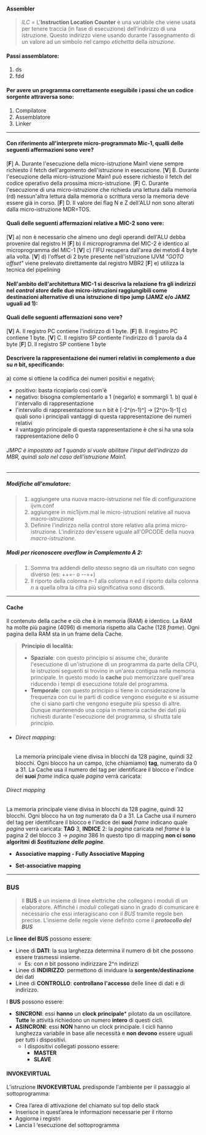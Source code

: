 #### Assembler
> *ILC* = L'**Instruction Location Counter** è una variabile che viene usata per tenere traccia (in fase di esecuzione) dell'indirizzo di una istruzione. Questo indirizzo viene usando durante l'assegnamento di un valore ad un simbolo nel campo *etichetta* della *istruzione*.

#### Passi assemblatore:
1) ds
2) fdd

#### Per avere un programma correttamente eseguibile i passi che un codice sorgente attraversa sono:
1) Compilatore 
2) Assemblatore
3) Linker

---

#### Con riferimento all'interprete micro-programmato Mic-1, qualli delle seguenti affermazioni sono vere?
[**F**] A. Durante l'esecuzione della micro-istruzione Main1 viene sempre richiesto il fetch dell'argomento dell'istruzione in esecuzione.
[**V**] B. Durante l'esecuzione della micro-istruzione Main1 può essere richiesto il fetch del codice operativo della prossima micro-istruzione.
[**F**] C. Durante l'esecuzione di una micro-istruzione che richieda una lettura dalla memoria (rd) nessun'altra lettura dalla memoria o scrittura verso la memoria deve essere già in corso.
[**F**] D. Il valore dei flag N e Z dell'ALU non sono alterati dalla micro-istruzione MDR=TOS.

#### Quali delle seguenti affermazioni relative a MIC-2 sono vere:
[**V**] a) non è necessario che almeno uno degli operandi dell'ALU debba provenire dal registro H
[**F**] b) il microprogramma del MIC-2 è identico al microprogramma del MIC-1
[**V**] c) l'IFU recupera dall'area dei metodi 4 byte alla volta.
[**V**] d) l'offset di 2 byte presente nell'istruzione IJVM *"GOTO offset"* viene prelevato direttamente dal registro MBR2
[**F**] e)  utilizza la tecnica del pipelining

#### Nell'ambito dell'architettura MIC-1 si descriva la relazione fra gli indirizzi nel *control store* delle due micro-istruzioni raggiungibili come destinazioni alternative di una istruzione di tipo jump (JAMZ e/o JAMZ uguali ad 1):



#### Quali delle seguenti affermazioni sono vere?
[**V**] A. Il registro PC contiene l'indirizzo di 1 byte.
[**F**] B. Il registro PC contiene 1 byte.
[**V**] C. Il registro SP contiente l'indirizzo di 1 parola da 4 byte
[**F**] D. Il registro SP contiene 1 byte

#### Descrivere la rappresentazione dei numeri relativi in complemento a due su *n* bit, specificando:
a) come si ottiene la codifica dei numeri positivi e negativi;
- positivo: basta ricopiarlo così com'è
- negativo: bisogna complementarlo a 1 (negarlo) e sommargli 1.
b) qual è l'intervallo di rappresentazione
- l'intervallo di rappresentazione su n bit è [-2^(n-1)^] -> [2^(n-1)-1]
c) quali sono i principali vantaggi di questa rappresentazione dei numeri relativi
- il vantaggio principale di questa rappresentazione è che si ha una sola rappresentazione dello 0

###### JMPC è impostato ad 1 quando si vuole abilitare l'input dell'indirizzo da MBR, quindi solo nel caso dell'istruzione Main1.

---

##### Modifiche all'emulatore:
>1) aggiungere una nuova macro-istruzione nel file di configurazione ijvm.conf
>2) aggiungere in mic1ijvm.mal le micro-istruzioni relative all nuova macro-istruzione
>3) Definire l'indirizzo nella control store relativo alla prima micro-istruzione. L'indirizzo dev'essere uguale all'OPCODE della nuova *macro-istruzione*.


##### Modi per riconoscere overflow in Complemento A 2:
>1) Somma tra addendi dello stesso segno dà un risultato con segno diverso (es: ++=- o --=+)
>2) Il riporto della colonna *n-1* alla colonna *n* ed il riporto dalla colonna *n* a quella oltra la cifra più significativa sono discordi.

---

#### Cache

Il contenuto della cache e ciò che è in memoria (RAM) è identico.
La RAM ha molte più pagine (4096) di memoria rispetto alla Cache (128 *frame*).
Ogni pagina della RAM sta in un frame della Cache.

> **Principio di località:**
> - **Spaziale**: con questo principio si assume che, durante l'esecuzione di un'istruzione di un programma da parte della CPU, le istruzioni seguenti si trovino in un'area contigua nella memoria principale. In questo modo la **cache** può memorizzare quell'area riducendo i tempi di esecuzione totale del programma.
> - **Temporale**: con questo principio si tiene in considerazione la frequenza con cui le parti di codice vengono eseguite e si assume che ci siano parti che vengono eseguite più spesso di altre. Dunque mantenendo una copia in memoria cache dei dati più richiesti durante l'esecuzione del programma, si sfrutta tale principio.
- ###### Direct mapping:
    La memoria principale viene divisa in blocchi da 128 pagine, quindi 32 blocchi.
Ogni blocco ha un campo, (che chiamiamo) **tag**, numerato da 0 a 31. 
La Cache usa il numero del tag per identificare il blocco e l'indice dei **suoi** *frame* indica quale *pagina* verrà caricata:

###### Direct mapping

La memoria principale viene divisa in blocchi da 128 pagine, quindi 32 blocchi.
Ogni blocco ha un *tag* numerato da 0 a 31. 
La Cache usa il numero del tag per identificare il blocco e l'indice dei **suoi** *frame* indicano quale *pagina* verrà caricata:
**TAG** 3, **INDICE** 2: la *pagina* caricata nel *frame* è la pagina 2 del blocco 3 -> *pagina* 386
In questo tipo di mapping **non ci sono algoritmi di *Sostituzione delle pagine***.

- **Associative mapping - Fully Associative Mapping**


- **Set-associative mapping**

---
### BUS

>Il **BUS** è un insieme di linee elettriche che collegano i moduli di un elaboratore.
Affinché i *moduli* collegati siano in grado di comunicare è necessario che essi interagiscano con il *BUS* tramite regole ben precise.
L'insieme delle regole viene definito come il ***protocollo del BUS***

Le **linee del BUS** possono essere:

- Linee di **DATI**: la sua larghezza determina il numero di bit che possono essere trasmessi insieme. 
  - Es: con *n* bit possono indirizzare 2^n indirizzi
- Linee di **INDIRIZZO**: permettono di inviduare la **sorgente/destinazione** dei dati
- Linee di **CONTROLLO**: **controllano l'accesso** delle linee di dati e di indirizzo.

I **BUS** possono essere:
- **SINCRONI**: essi **hanno** un **clock principale*** pilotato da un oscillatore. **Tutte** le attività richiedono un numero **intero** di questi cicli.
- **ASINCRONI**: essi **NON** hanno un clock principale. I cicli hanno lunghezza variabile in base alle necessità e **non devono** essere uguali per tutti i dispositivi.
  - I dispositivi collegati possono essere:
    - **MASTER**
    - **SLAVE**

#### INVOKEVIRTUAL

L’istruzione **INVOKEVIRTUAL** predisponde l'ambiente per il passaggio al sottoprogramma:
- Crea l’area di attivazione del chiamato sul top dello stack
- Inserisce in quest’area le informazioni necessarie per il     ritorno
- Aggiorna i registri
- Lancia l ‘esecuzione del sottoprogramma
